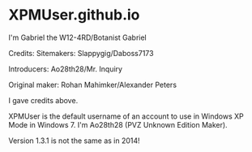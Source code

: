 # XPMUser.github.io
I'm Gabriel the W12-4RD/Botanist Gabriel

Credits: Sitemakers: Slappygig/Daboss7173 

Introducers: Ao28th28/Mr. Inquiry 

Original maker: Rohan Mahimker/Alexander Peters

I gave credits above.

XPMUser is the default username of an account to use in Windows XP Mode in Windows 7.
I'm Ao28th28 (PVZ Unknown Edition Maker).

Version 1.3.1 is not the same as in 2014!

